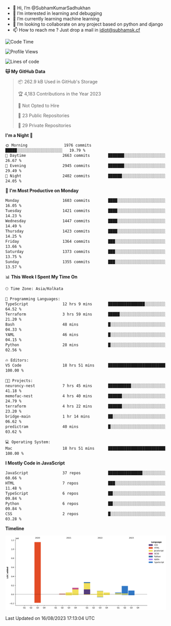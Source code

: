 - 👋 Hi, I’m @SubhamKumarSadhukhan
- 👀 I’m interested in learning and debugging
- 🌱 I’m currently learning machine learning
- 💞️ I’m looking to collaborate on any project based on python and django
- 📫 How to reach me ?
      Just drop a mail in idiot@subhamsk.cf

<!---
SubhamKumarSadhukhan/SubhamKumarSadhukhan is a ✨ special ✨ repository because its `README.md` (this file) appears on your GitHub profile.
You can click the Preview link to take a look at your changes.
--->


<!--START_SECTION:waka-->
![Code Time](http://img.shields.io/badge/Code%20Time-1%2C450%20hrs%203%20mins-blue)

![Profile Views](http://img.shields.io/badge/Profile%20Views-10-blue)

![Lines of code](https://img.shields.io/badge/From%20Hello%20World%20I%27ve%20Written-2.0%20million%20lines%20of%20code-blue)

**🐱 My GitHub Data** 

> 📦 262.9 kB Used in GitHub's Storage 
 > 
> 🏆 4,183 Contributions in the Year 2023
 > 
> 🚫 Not Opted to Hire
 > 
> 📜 23 Public Repositories 
 > 
> 🔑 29 Private Repositories 
 > 
**I'm a Night 🦉** 

```text
🌞 Morning                1976 commits        █████░░░░░░░░░░░░░░░░░░░░   19.79 % 
🌆 Daytime                2663 commits        ███████░░░░░░░░░░░░░░░░░░   26.67 % 
🌃 Evening                2945 commits        ███████░░░░░░░░░░░░░░░░░░   29.49 % 
🌙 Night                  2402 commits        ██████░░░░░░░░░░░░░░░░░░░   24.05 % 
```
📅 **I'm Most Productive on Monday** 

```text
Monday                   1603 commits        ████░░░░░░░░░░░░░░░░░░░░░   16.05 % 
Tuesday                  1421 commits        ████░░░░░░░░░░░░░░░░░░░░░   14.23 % 
Wednesday                1447 commits        ████░░░░░░░░░░░░░░░░░░░░░   14.49 % 
Thursday                 1423 commits        ████░░░░░░░░░░░░░░░░░░░░░   14.25 % 
Friday                   1364 commits        ███░░░░░░░░░░░░░░░░░░░░░░   13.66 % 
Saturday                 1373 commits        ███░░░░░░░░░░░░░░░░░░░░░░   13.75 % 
Sunday                   1355 commits        ███░░░░░░░░░░░░░░░░░░░░░░   13.57 % 
```


📊 **This Week I Spent My Time On** 

```text
🕑︎ Time Zone: Asia/Kolkata

💬 Programming Languages: 
TypeScript               12 hrs 9 mins       ████████████████░░░░░░░░░   64.52 % 
Terraform                3 hrs 59 mins       █████░░░░░░░░░░░░░░░░░░░░   21.20 % 
Bash                     48 mins             █░░░░░░░░░░░░░░░░░░░░░░░░   04.33 % 
YAML                     46 mins             █░░░░░░░░░░░░░░░░░░░░░░░░   04.15 % 
Python                   28 mins             █░░░░░░░░░░░░░░░░░░░░░░░░   02.56 % 

🔥 Editors: 
VS Code                  18 hrs 51 mins      █████████████████████████   100.00 % 

🐱‍💻 Projects: 
neuroncy-nest            7 hrs 45 mins       ██████████░░░░░░░░░░░░░░░   41.18 % 
memofac-nest             4 hrs 40 mins       ██████░░░░░░░░░░░░░░░░░░░   24.79 % 
terraform                4 hrs 22 mins       ██████░░░░░░░░░░░░░░░░░░░   23.20 % 
bridge-main              1 hr 14 mins        ██░░░░░░░░░░░░░░░░░░░░░░░   06.62 % 
predictram               40 mins             █░░░░░░░░░░░░░░░░░░░░░░░░   03.62 % 

💻 Operating System: 
Mac                      18 hrs 51 mins      █████████████████████████   100.00 % 
```

**I Mostly Code in JavaScript** 

```text
JavaScript               37 repos            ███████████████░░░░░░░░░░   60.66 % 
HTML                     7 repos             ███░░░░░░░░░░░░░░░░░░░░░░   11.48 % 
TypeScript               6 repos             ██░░░░░░░░░░░░░░░░░░░░░░░   09.84 % 
Python                   6 repos             ██░░░░░░░░░░░░░░░░░░░░░░░   09.84 % 
CSS                      2 repos             █░░░░░░░░░░░░░░░░░░░░░░░░   03.28 % 
```



**Timeline**

![Lines of Code chart](https://raw.githubusercontent.com/SubhamKumarSadhukhan/SubhamKumarSadhukhan/main/assets/bar_graph.png)


 Last Updated on 16/08/2023 17:13:04 UTC
<!--END_SECTION:waka-->
